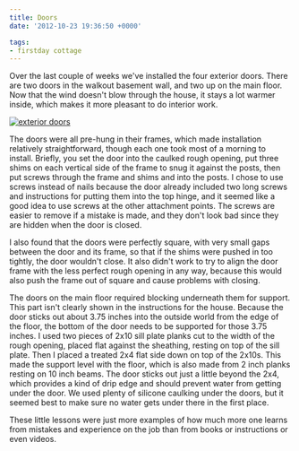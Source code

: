 ```yaml
---
title: Doors
date: '2012-10-23 19:36:50 +0000'

tags:
- firstday cottage
---
```


Over the last couple of weeks we've installed the four exterior doors.
There are two doors in the walkout basement wall, and two up on the
main floor.  Now that the wind doesn't blow through the house, it
stays a lot warmer inside, which makes it more pleasant to do interior
work.
<!--more-->

[![exterior doors](/gallery/firstday-cottage/IMG_20121025_074527_hu_8a52d1dbe9ce0ea6.jpg)](/gallery/firstday-cottage/IMG_20121025_074527.jpg)

The doors were all pre-hung in their frames, which made installation
relatively straightforward, though each one took most of a morning to
install. Briefly, you set the door into the caulked rough opening, put
three shims on each vertical side of the frame to snug it against the
posts, then put screws through the frame and shims and into the posts.
I chose to use screws instead of nails because the door already
included two long screws and instructions for putting them into the
top hinge, and it seemed like a good idea to use screws at the other
attachment points.  The screws are easier to remove if a mistake is
made, and they don't look bad since they are hidden when the door is
closed.

I also found that the doors were perfectly square, with very small
gaps between the door and its frame, so that if the shims were pushed
in too tightly, the door wouldn't close.  It also didn't work to try
to align the door frame with the less perfect rough opening in any
way, because this would also push the frame out of square and cause
problems with closing.

The doors on the main floor required blocking underneath them for
support.  This part isn't clearly shown in the instructions for the
house.  Because the door sticks out about 3.75 inches into the outside
world from the edge of the floor, the bottom of the door needs to be
supported for those 3.75 inches.  I used two pieces of 2x10 sill plate
planks cut to the width of the rough opening, placed flat against the
sheathing, resting on top of the sill plate.  Then I placed a treated
2x4 flat side down on top of the 2x10s.  This made the support level
with the floor, which is also made from 2 inch planks resting on 10
inch beams.  The door sticks out just a little beyond the 2x4, which
provides a kind of drip edge and should prevent water from getting
under the door.  We used plenty of silicone caulking under the doors,
but it seemed best to make sure no water gets under there in the first
place.

These little lessons were just more examples of how much more one
learns from mistakes and experience on the job than from books or
instructions or even videos.
